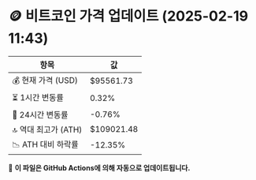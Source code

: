 # 🪙 비트코인 가격 업데이트 (2025-02-19 11:43)

| 항목                | 값 |
|--------------------|----------------|
| 💰 현재 가격 (USD) | $95561.73 |
| ⏳ 1시간 변동률    | 0.32% |
| 📆 24시간 변동률   | -0.76% |
| 🔝 역대 최고가 (ATH) | $109021.48 |
| 📉 ATH 대비 하락률 | -12.35% |

🔄 **이 파일은 GitHub Actions에 의해 자동으로 업데이트됩니다.**

